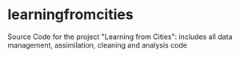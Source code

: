 # learningfromcities
Source Code for the project "Learning from Cities": includes all data management, assimilation, cleaning and analysis code
